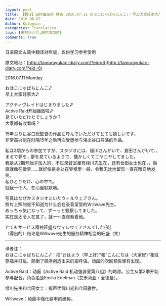 ```yaml
---
layout: post
title: 【翻译】田村由加莉 博客 2016.07.11 おはこにゃばちにんこ♪／早上大家好家大♪ 
date: 2016-08-07
Author: Kotonyan
categories: Translation
tags: [田村ゆかり,田村由加莉]
comments: true
---
```


日语原文＆简中翻译对照版，仅供学习参考使用

原文地址：[http://tamurayukari-diary.com/?eid=6](http://tamurayukari-diary.com/?eid=6)  

2016.07.11 Monday

おはこにゃばちにんこ♪  
早上大家好家大♪ 

アクティヴレイドはじまりました♪  
Active Raid开始播放啦♪  
見ていただけたでしょうか？  
大家都有收看吗？

15年ぶりに谷口総監督の作品に呼んでいただけてとても嬉しいです。  
非常高兴能在时隔15年之后再次受邀参与演出谷口导演的作品。

私は2期からの参加ですが、スタジオには、緑川さんがいて、倉田さんがいて、、まるで夢を…夢を見ているようで、懐かしくてニヤニヤしてました。  
我是从2期开始才加入的，不过录音室里有绿川先生在，还有仓田女士也在，，简直就像在做梦……就好像是身处在梦境里一般，令我无比地留恋一直在暗自地发笑。  
私ひとりだけ、心の中で。  
就我一个人，在心里默默地。

写真はなぜかスタジオにいたウィルウェアさん。  
照片上照的是不知道为什么会在录音室里的Willwave先生。  
めっちゃ気になって、ずーっと観察してました。  
实在是太令人在意了，就一～直观察着他。

とてもサービス精神旺盛なウィルウェアさんでした(笑)  
（得出的）结论是Willwave先生的服务精神相当的旺盛（笑）

---

译者注：  
おはこにゃばちにんこ♪：把“おはよう（早上好）”和“こんにちは（大家好）”相互穿插并打乱、颠倒了顺序创造出来的招呼语。动画的次回预告里有出现。

Active Raid：动画《Active Raid 机动强袭室第八组》的略称。公主从第2季开始参与配音，角色名是Emilia Edelman（艾米莉亚・爱德曼）。

绿川先生和仓田女士：指声优绿川光和仓田雅世。

Willwave：动画中强化装甲的统称。
